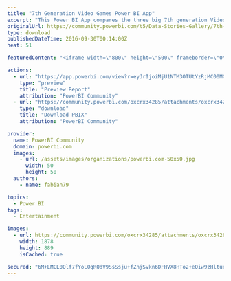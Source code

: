 ```yaml
---
title: "7th Generation Video Games Power BI App"
excerpt: "This Power BI App compares the three big 7th generation Video Game Consoles Microsoft XBOX 360 Sony Playstation 3 Nintendo WII In this Power BI App,"
originalUrl: https://community.powerbi.com/t5/Data-Stories-Gallery/7th-Generation-Video-Games-Power-BI-App/m-p/73543
type: download
publishedDateTime: 2016-09-30T00:14:00Z
heat: 51

featuredContent: "<iframe width=\"800\" height=\"500\" frameborder=\"0\" src=\"https://app.powerbi.com/view?r=eyJrIjoiMjU1NTM3OTUtYzRjMC00MGUwLTkxYzgtNWZhNzBjNzE0MDQ0IiwidCI6IjU0MWQ0ZDFkLTcxOGUtNDE1NC1hNTcxLTk3N2YwN2VkMmVmMCIsImMiOjh9\"></iframe>"

actions:
  - url: "https://app.powerbi.com/view?r=eyJrIjoiMjU1NTM3OTUtYzRjMC00MGUwLTkxYzgtNWZhNzBjNzE0MDQ0IiwidCI6IjU0MWQ0ZDFkLTcxOGUtNDE1NC1hNTcxLTk3N2YwN2VkMmVmMCIsImMiOjh9"
    type: "preview"
    title: "Preview Report"
    attribution: "PowerBI Community"
  - url: "https://community.powerbi.com/oxcrx34285/attachments/oxcrx34285/DataStoriesGallery/348/2/7th%20Generation%20Video%20Games.pbix"
    type: "download"
    title: "Download PBIX"
    attribution: "PowerBI Community"

provider:
  name: PowerBI Community
  domain: powerbi.com
  images:
    - url: /assets/images/organizations/powerbi.com-50x50.jpg
      width: 50
      height: 50
  authors:
    - name: fabian79

topics:
  - Power BI
tags:
  - Entertainment

images:
  - url: https://community.powerbi.com/oxcrx34285/attachments/oxcrx34285/DataStoriesGallery/348/1/7Th%20generation.png
    width: 1878
    height: 889
    isCached: true

secured: "6M+LMCL0Olf7fYoLOqRQdV9SsSsju+fZnjSvkn6DFHVX8HTo2+eOiw9zHltueJK6tqDOfdVhqnmDBEwchX8kjHxCMYuRPkL9XIbTau8yEzOAc62QqgF1wGCQmtdwxYRQaf9Zt42zCqCrQtcMeO0cwh8l9BbPTKEDL5h9kRDXFIINfxNaIUFchCUEGIIRTamnbPkwffTJHIYxjwGP3VBrxtB+HO02W0/ZXWIs+nX7Dbc1uHKePvXt7FRcnGRpwOJRlTY5kKAz6Bt3flbrSWK1rYRyynhsAureWDpwfDv5Ji4tA5WU8OGGiH4qoiVc6+Mga/X39X8tLimUX+nz5OXncKenWlW4t1tU/g8jbSDhknuPX8UrOguNSH990k0copIk1um2tdR1a4YfvgJi6wEqSPQN+zEvQaS0rorOhO7a/w4=;vhU22FiWI5EHz06Sx7LyWw=="
---
```


